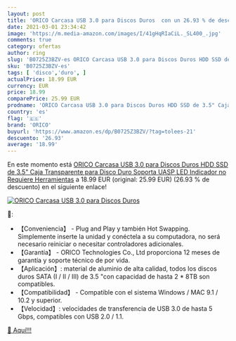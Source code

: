 ```yaml
---
layout: post
title: 'ORICO Carcasa USB 3.0 para Discos Duros  con un 26.93 % de descuento'
date: 2021-03-01 23:34:42
image: 'https://m.media-amazon.com/images/I/41gHqRIaCiL._SL400_.jpg'
comments: true
category: ofertas
author: ring
slug: 'B0725Z3BZV-es ORICO Carcasa USB 3.0 para Discos Duros HDD SSD de 3.5"...'
sku: 'B0725Z3BZV-es'
tags: [ 'disco','duro', ]
actualPrice: 18.99 EUR
currency: EUR
price: 18.99
comparePrice: 25.99 EUR
prodname: 'ORICO Carcasa USB 3.0 para Discos Duros HDD SSD de 3.5" Caja Transparente para Disco Duro  Soporta UASP   LED Indicador  no Requiere Herramientas'
country: 'es'
flag: '🇪🇸'
brand: 'ORICO'
buyurl: 'https://www.amazon.es/dp/B0725Z3BZV/?tag=tolees-21'
descuento: '26.93'
average: '18.99'
---
```


En este momento está [ORICO Carcasa USB 3.0 para Discos Duros HDD SSD de 3.5" Caja Transparente para Disco Duro  Soporta UASP   LED Indicador  no Requiere Herramientas](https://www.amazon.es/dp/B0725Z3BZV/?tag=tolees-21) a 18.99 EUR (original: 25.99 EUR) (26.93 %  de descuento) en el siguiente enlace!

[![ORICO Carcasa USB 3.0 para Discos Duros ](https://m.media-amazon.com/images/I/41gHqRIaCiL._SL400_.jpg)](https://www.amazon.es/dp/B0725Z3BZV/?tag=tolees-21)

🔎:

- 【Conveniencia】 - Plug and Play y también Hot Swapping. Simplemente inserte la unidad y conéctela a su computadora, no será necesario reiniciar o necesitar controladores adicionales.
- 【Garantía】 - ORICO Technologies Co., Ltd proporciona 12 meses de garantía y soporte técnico de por vida.
- 【Aplicación】: material de aluminio de alta calidad, todos los discos duros SATA (I / II / III) de 3.5 "con capacidad de hasta 2 * 8TB son compatibles.
- 【Compatibilidad】 - Compatible con el sistema Windows / MAC 9.1 / 10.2 y superior.
- 【Velocidad】: velocidades de transferencia de USB 3.0 de hasta 5 Gbps, compatibles con USB 2.0 / 1.1.

[🛒 Aquí!!!](https://www.amazon.es/dp/B0725Z3BZV/?tag=tolees-21)
